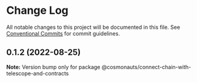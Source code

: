 # Change Log

All notable changes to this project will be documented in this file.
See [Conventional Commits](https://conventionalcommits.org) for commit guidelines.

## 0.1.2 (2022-08-25)

**Note:** Version bump only for package @cosmonauts/connect-chain-with-telescope-and-contracts

